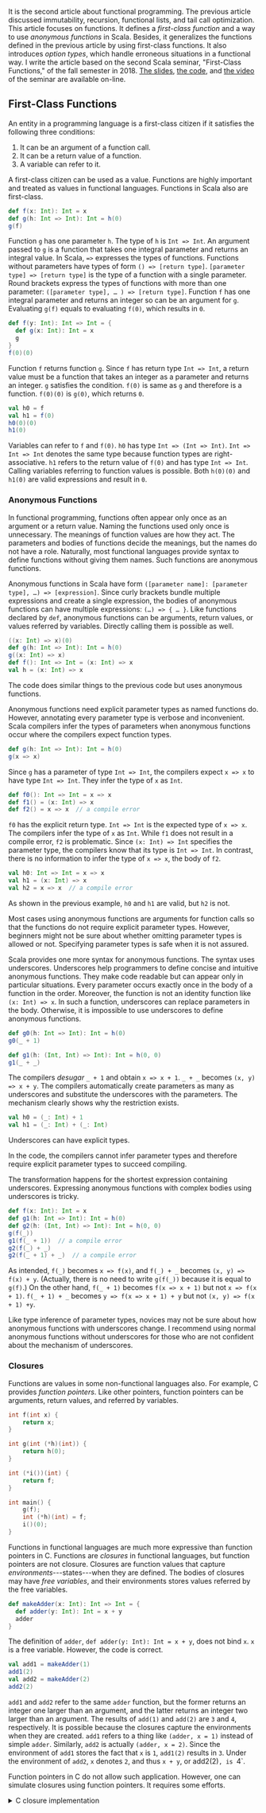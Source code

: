 It is the second article about functional programming. The previous article discussed immutability, recursion, functional lists, and tail call optimization. This article focuses on functions. It defines a *first-class function* and a way to use *anonymous functions* in Scala. Besides, it generalizes the functions defined in the previous article by using first-class functions. It also introduces *option types*, which handle erroneous situations in a functional way. I write the article based on the second Scala seminar, "First-Class Functions," of the fall semester in 2018. [The slides](/files/scala/18f/2_fcf.pdf), [the code](/files/scala/18f/2_fcf.zip), and [the video](https://youtu.be/5JhkobMgAj0) of the seminar are available on-line.

## First-Class Functions

An entity in a programming language is a first-class citizen if it satisfies the following three conditions:

1. It can be an argument of a function call.
2. It can be a return value of a function.
3. A variable can refer to it.

A first-class citizen can be used as a value. Functions are highly important and treated as values in functional languages. Functions in Scala also are first-class.

```scala
def f(x: Int): Int = x
def g(h: Int => Int): Int = h(0)
g(f)
```

Function `g` has one parameter `h`. The type of `h` is `Int => Int`. An argument passed to `g` is a function that takes one integral parameter and returns an integral value. In Scala, `=>` expresses the types of functions. Functions without parameters have types of form `() => [return type]`. `[parameter type] => [return type]` is the type of a function with a single parameter. Round brackets express the types of functions with more than one parameter: `([parameter type], … ) => [return type]`. Function `f` has one integral parameter and returns an integer so can be an argument for `g`. Evaluating `g(f)` equals to evaluating `f(0)`, which results in `0`.

```scala
def f(y: Int): Int => Int = {
  def g(x: Int): Int = x
  g
}
f(0)(0)
```

Function `f` returns function `g`. Since `f` has return type `Int => Int`, a return value must be a function that takes an integer as a parameter and returns an integer. `g` satisfies the condition. `f(0)` is same as `g` and therefore is a function. `f(0)(0)` is `g(0)`, which returns `0`.

```scala
val h0 = f
val h1 = f(0)
h0(0)(0)
h1(0)
```

Variables can refer to `f` and `f(0)`. `h0` has type `Int => (Int => Int)`. `Int => Int => Int` denotes the same type because function types are right-associative. `h1` refers to the return value of `f(0)` and has type `Int => Int`. Calling variables referring to function values is possible. Both `h(0)(0)` and `h1(0)` are valid expressions and result in `0`.

### Anonymous Functions

In functional programming, functions often appear only once as an argument or a return value. Naming the functions used only once is unnecessary. The meanings of function values are how they act. The parameters and bodies of functions decide the meanings, but the names do not have a role. Naturally, most functional languages provide syntax to define functions without giving them names. Such functions are anonymous functions.

Anonymous functions in Scala have form `([parameter name]: [parameter type], …) => [expression]`. Since curly brackets bundle multiple expressions and create a single expression, the bodies of anonymous functions can have multiple expressions: `(…) => { … }`. Like functions declared by `def`, anonymous functions can be arguments, return values, or values referred by variables. Directly calling them is possible as well.

```scala
((x: Int) => x)(0)
def g(h: Int => Int): Int = h(0)
g((x: Int) => x)
def f(): Int => Int = (x: Int) => x
val h = (x: Int) => x
```

The code does similar things to the previous code but uses anonymous functions.

Anonymous functions need explicit parameter types as named functions do. However, annotating every parameter type is verbose and inconvenient. Scala compilers infer the types of parameters when anonymous functions occur where the compilers expect function types.

```scala
def g(h: Int => Int): Int = h(0)
g(x => x)
```

Since `g` has a parameter of type `Int => Int`, the compilers expect `x => x` to have type `Int => Int`. They infer the type of `x` as `Int`.

```scala
def f0(): Int => Int = x => x
def f1() = (x: Int) => x
def f2() = x => x  // a compile error
```

`f0` has the explicit return type. `Int => Int` is the expected type of `x => x`. The compilers infer the type of `x` as `Int`. While `f1` does not result in a compile error, `f2` is problematic. Since `(x: Int) => Int` specifies the parameter type, the compilers know that its type is `Int => Int`. In contrast, there is no information to infer the type of `x => x`, the body of `f2`.

```scala
val h0: Int => Int = x => x
val h1 = (x: Int) => x
val h2 = x => x  // a compile error
```

As shown in the previous example, `h0` and `h1` are valid, but `h2` is not.

Most cases using anonymous functions are arguments for function calls so that the functions do not require explicit parameter types. However, beginners might not be sure about whether omitting parameter types is allowed or not. Specifying parameter types is safe when it is not assured.

Scala provides one more syntax for anonymous functions. The syntax uses underscores. Underscores help programmers to define concise and intuitive anonymous functions. They make code readable but can appear only in particular situations. Every parameter occurs exactly once in the body of a function in the order. Moreover, the function is not an identity function like `(x: Int) => x`. In such a function, underscores can replace parameters in the body. Otherwise, it is impossible to use underscores to define anonymous functions.

```scala
def g0(h: Int => Int): Int = h(0)
g0(_ + 1)

def g1(h: (Int, Int) => Int): Int = h(0, 0)
g1(_ + _)
```

The compilers *desugar* `_ + 1` and obtain `x => x + 1`. `_ + _` becomes `(x, y) => x + y`. The compilers automatically create parameters as many as underscores and substitute the underscores with the parameters. The mechanism clearly shows why the restriction exists.

```scala
val h0 = (_: Int) + 1
val h1 = (_: Int) + (_: Int)
```

Underscores can have explicit types.

In the code, the compilers cannot infer parameter types and therefore require explicit parameter types to succeed compiling.

The transformation happens for the shortest expression containing underscores. Expressing anonymous functions with complex bodies using underscores is tricky.

```scala
def f(x: Int): Int = x
def g1(h: Int => Int): Int = h(0)
def g2(h: (Int, Int) => Int): Int = h(0, 0)
g(f(_))
g1(f(_ + 1))  // a compile error
g2(f(_) + _)
g2(f(_ + 1) + _)  // a compile error
```

As intended, `f(_)` becomes `x => f(x)`, and `f(_) + _` becomes `(x, y) => f(x) + y`. (Actually, there is no need to write `g(f(_))` because it is equal to `g(f)`.) On the other hand, `f(_ + 1)` becomes `f(x => x + 1)` but not `x => f(x + 1)`. `f(_ + 1) + _` becomes `y => f(x => x + 1) + y` but not `(x, y) => f(x + 1) +y`. 

Like type inference of parameter types, novices may not be sure about how anonymous functions with underscores change. I recommend using normal anonymous functions without underscores for those who are not confident about the mechanism of underscores.

### Closures

Functions are values in some non-functional languages also. For example, C provides *function pointers*. Like other pointers, function pointers can be arguments, return values, and referred by variables.

```c
int f(int x) {
    return x;
}

int g(int (*h)(int)) {
    return h(0);
}

int (*i())(int) {
    return f;
}

int main() {
    g(f);
    int (*h)(int) = f;
    i()(0);
}
```

Functions in functional languages are much more expressive than function pointers in C. Functions are *closures* in functional languages, but function pointers are not closure. Closures are function values that capture *environments*---states---when they are defined. The bodies of closures may have *free variables*, and their environments stores values referred by the free variables.

```scala
def makeAdder(x: Int): Int => Int = {
  def adder(y: Int): Int = x + y
  adder
}
```

The definition of `adder`, `def adder(y: Int): Int = x + y`, does not bind `x`. `x` is a free variable. However, the code is correct.

```scala
val add1 = makeAdder(1)
add1(2)
val add2 = makeAdder(2)
add2(2)
```

`add1` and `add2` refer to the same `adder` function, but the former returns an integer one larger than an argument, and the latter returns an integer two larger than an argument. The results of `add(1)` and `add(2)` are `3` and `4`, respectively. It is possible because the closures capture the environments when they are created. `add1` refers to a thing like `(adder, x = 1)` instead of simple `adder`. Similarly, `add2` is actually `(adder, x = 2)`. Since the environment of `add1` stores the fact that `x` is `1`, `add1(2)` results in `3`. Under the environment of `add2`, `x` denotes `2`, and thus `x + y`, or add2(2)`, is `4`.

Function pointers in C do not allow such application. However, one can simulate closures using function pointers. It requires some efforts.

<details><summary>C closure implementation</summary>
```c
#include <stdio.h>
#include <stdlib.h>

struct closure {
    int (*f)(struct closure *, int);
    void *env;
};

int call_closure(struct closure *c, int arg0) {
    return c->f(c, arg0);
}

int adder(struct closure *c, int y) {
    return ((int *) (c->env))[0] + y;
}

struct closure *makeAdder(int x) {
    struct closure *c = malloc(sizeof(struct closure));
    c->f = adder;
    c->env = malloc(sizeof(int));
    ((int *) (c->env))[0] = x;
    return c;
}

int main() {
    struct closure *add1 = makeAdder(1);
    struct closure *add2 = makeAdder(2);

    int n1 = call_closure(add1, 2);
    int n2 = call_closure(add2, 2);

    printf("%d %d\n", n1, n2);  // 3 4
}
```
</details>

In the course, students learn how to implement interpreters for languages with closures. Implementing interpreter helps to understand the concept of a closure, which captures an environment.

## First-Class Functions and Lists

The section shows how first-class functions allow generalization of the functions defined in the previous article.

### map

```scala
def inc1(l: List): List = l match {
  case Nil => Nil
  case Cons(h, t) => Cons(h + 1, inc1(t))
}

def square(l: List): List = l match {
  case Nil => Nil
  case Cons(h, t) => Cons(h * h, square(t))
}
```

`inc1` increases every element of a given list by one, and `square` squares every element. The two functions are remarkably similar. To make the similarity clearer, let us rename the functions to `g`.

```scala
def g(l: List): List = l match {
  case Nil => Nil
  case Cons(h, t) => Cons(h + 1, g(t))
}

def g(l: List): List = l match {
  case Nil => Nil
  case Cons(h, t) => Cons(h * h, g(t))
}
```

The only difference is the first argument of `Cons` in the third line: `h + 1` versus `h * h`. By adding one parameter, the functions become entirely identical.

```scala
def g(l: List, f: Int => Int): List = l match {
  case Nil => Nil
  case Cons(h, t) => Cons(f(h), g(t, f))
}
g(l, h => h + 1)

def g(l: List, f: Int => Int): List = l match {
  case Nil => Nil
  case Cons(h, t) => Cons(f(h), g(t, f))
}
g(l, h => h * h)
```

In the article, I call the function `list_map`. An argument and the return value have elements **map**ped by a given function.

```scala
def list_map(l: List, f: Int => Int): List = l match {
  case Nil => Nil
  case Cons(h, t) => Cons(f(h), list_map(t, f))
}
```

`inc1` and `square` can be redefined using `list_map`.

```scala
def inc1(l: List): List = list_map(l, h => h + 1)
def square(l: List): List = list_map(l, h => h * h)
```

An underscore makes `inc1` concise.

```scala
def inc1(l: List): List = list_map(l, _ + 1)
```

Implement the `incBy` function, which takes a list and an integer as arguments and increases every element of the list by the given integer. Use `list_map`.

<details><summary>`incBy` code</summary>
```scala
def incBy(l: List, n: Int): List = list_map(l, h => h + n)
def incBy(l: List, n: Int): List = list_map(l, _ + n)
```
</details>

### filter

Let us compare `odd` and `positive`.

```scala
def odd(l: List): List = l match {
  case Nil => Nil
  case Cons(h, t) =>
    if (h % 2 != 0) Cons(h, odd(t))
    else odd(t)
}

def positive(l: List): List = l match {
  case Nil => Nil
  case Cons(h, t) =>
    if (h > 0) Cons(h, positive(t))
    else positive(t)
}
```

They look similar. Rename the functions and add a parameter. The functions become identical. I call the function `list_filter`. The function **filter**s unwanted elements in an argument.

```scala
def list_filter(l: List, f: Int => Boolean): List = l match {
  case Nil => Nil
  case Cons(h, t) =>
    if (f(h)) Cons(h, list_filter(t, f))
    else list_filter(t, f)
}
```

`odd` and `positive` can be redefined using `list_filter`.

```scala
def odd(l: List): List = list_filter(l, h => h % 2 != 0)
def positive(l: List): List = list_filter(l, h => h > 0)
```

Underscores make the functions concise.

```scala
def odd(l: List): List = list_filter(l, _ % 2 != 0)
def positive(l: List): List = list_filter(l, _ > 0)
```

Implement the `gt` function, which takes a list and an integer as arguments and filters elements less than or equal to the given integer out from the list. Use `list_filter`.

<details><summary>`gt` code</summary>
```scala
def gt(l: List, n: Int): List = list_filter(l, h => h > n)
def gt(l: List, n: Int): List = list_filter(l, _ > n)
```
</details>

### foldRight

Let us compare `sum` and `product` without tail recursion.

```scala
def sum(l: List): Int = l match {
  case Nil => 0
  case Cons(h, t) => h + sum(t)
}

def product(l: List): Int = l match {
  case Nil => 1
  case Cons(h, t) => h * product(t)
}
```

After renaming the names to `g`, two differences exist: `0` versus `1` and `h + g(t)` versus `h * g(t)`. By adding two parameters, an initial value and a function taking `h` and `g(t)` as arguments, the functions become identical. I call the function `list_foldRight`. The function appends an initial value at the **right** side of a list and **fold**s the list from the **right** side using a given function.

```scala
def list_foldRight(l: List, n: Int, f: (Int, Int) => Int): Int = l match {
  case Nil => n
  case Cons(h, t) => f(h, list_foldRight(t, n, f))
}
```

`sum` and `product` can be redefined using `list_foldRight`.

```scala
def sum(l: List): Int = list_foldRight(l, 0, (h, gt) => h + gt)
def product(l: List): Int = list_foldRight(l, 1, (h, gt) => h * gt)
```

They may use underscores for conciseness.

```scala
def sum(l: List): Int = list_foldRight(l, 0, _ + _)
def product(l: List): Int = list_foldRight(l, 1, _ * _)
```

The following gives an intuitive interpretation of the function:

```scala
  list_foldRight(List(a, b, .., y, z), n, f)
= f(a, f(b, .. f(y, f(n, z)) .. ))

  list_foldRight(List(1, 2, 3), 0, +)
= +(1, +(2, +(3, 0)))

  list_foldRight(List(1, 2, 3), 1, *)
= *(1, *(2, *(3, 1)))
```

Implement `length` with `list_foldRight`.

<details><summary>`length` code</summary>
```scala
def length(l: List): List = list_foldRight(l, 0, (h, gt) => 1 + gt)
```
</details>

### foldLeft

Let us compare tail-recursive `sum` and `product`.

```scala
def sum(l: List): Int = {
  @tailrec def aux(l: List, inter: Int): Int = l match {
    case Nil => inter
    case Cons(h, t) => aux(t, inter + h)
  }
  aux(l, 0)
}

def product(l: List): Int = l match {
  @tailrec def aux(l: List, inter: Int): Int = l match {
    case Nil => inter
    case Cons(h, t) => aux(t, inter * h)
  }
  aux(l, 1)
}
```

After renaming, there are two differences: `inter + h` versus `inter * h` and `0` versus `1`. Similarly, adding two parameters makes the functions identical.

```scala
def list_foldLeft(l: List, n: Int, f: (Int, Int) => Int): Int = {
  @tailrec def aux(l: List, inter: Int): Int = l match {
    case Nil => inter
    case Cons(h, t) => aux(t, f(inter, h))
  }
  aux(l, n)
}
```

I call the function `list_foldLeft`. Its semantics is different from `list_foldRight`. While `list_foldRight` appends an initial value at the right side and folds a list from the right side, `list_foldLeft` prepends an initial value at the **left** side and **fold**s a list from the **left** side. The following gives an intuitive interpretation:

```scala
  list_foldLeft(List(a, b, .., y, z), n, f)
= f(f( .. f(f(n, a), b), .. , y), z)

  list_foldLeft(List(1, 2, 3), 0, +)
= +(+(+(0, 1), 2), 3)

  list_foldRight(List(1, 2, 3), 1, *)
= *(*(*(1, 1), 2), 3)
```

The order traversing a list does not affect the results of `sum`, `product`, and `length`. Both `list_foldRight` and `list_foldLeft` can express the functions.

```scala
def sum(l: List): Int = list_foldLeft(l, 0, _ + _)
def product(l: List): Int = list_foldLeft(l, 1, _ * _)
def length(l: List): Int = list_foldLeft(l, 0, (inter, h) => inter + 1)
```

On the other hand, the order is important for function such as `addBack` and `reverse`. Using one of `list_foldRight` and `list_foldLeft` is more efficient than using the other. `list_foldRight` fits `addBack` and `list_foldLeft` fits `reverse`. (The following code is incorrect because of types. Consider it as a conceptual example.)

```scala
def addBack(l: List, n: Int): List =
  list_foldRight(l, Cons(n, Nil), (h, gt) => Cons(h, gt))
def addBack(l: List, n: Int): List =
  list_foldRight(l, Cons(n, Nil), Cons)
def reverse(l: List): List =
  list_foldLeft(l, Nil, (inter, h) => Cons(h, inter))
```

`list_map`, `list_filter`, `list_foldRight`, and `list_foldLeft` are powerful functions. The four functions offer concise implementation for most procedures dealing with lists. In most functional languages, libraries provide functions similar to the four functions. The `List` class of the Scala standard library defines `map`, `filter`, `foldRight`, and `foldLeft` methods. The next article introduces the `List` class and its methods.

## Option Types

Consider the `list_get` function, which takes a list and integer `n` as arguments and returns the `n`th element of the list. The case when `n` is negative or exceeds the length of a list is troublesome. Throwing exceptions is a widely used solution in imperative languages.

```scala
def list_get(l: List, n: Int): Int =
  if (n < 0)
    throw new Exception("Negative index.")
  else l match {
    case Nil =>
      throw new Exception("Index out of bound.")
    case Cons(h, t) =>
      if (n == 0) h else list_get(t, n - 1)
  }
```

It is simple and effective, but the program terminates abnormally if *exception handlers* do not exist at call sites of the function. Most type systems do not check exceptions. They do not enforce programmers to handle exceptions. For this reason, Java has introduced *checked exceptions*, whom compilers check. However, programmers usually do not adequately handle exceptions but use only conventional `try-catch` statements to make programs pass type checking. Many people have criticized the concept of a checked exception. Another problem of throwing exceptions is that exception handling is not local. Exceptions spread through function call stacks so that the *control flow* of programs suddenly jumps to the positions of exception handlers. It disturbs programmers to understand code. Implementing `list_get` without exceptions is desirable.

```scala
def list_get(l: List, n: Int): Int =
  if (n < 0) null
  else l match {
    case Nil => null
    case Cons(h, t) =>
      if (n == 0) h else list_get(t, n - 1)
  }
```

The first attempt is using `null`. `null` is a value that denotes that it does not refer to any existing object. In Java and therefore Scala, `Int` is a primitive type, and `null` is not an element of `Int`. The code is invalid. Even though we assume that `null` belongs to `Int`, without checking whether a return value is `null`, using the return value may lead to `NullPointerException`. Like exceptions, `null` is beyond the scopes of type systems of Java and Scala. Some modern languages including Kotlin have introduced *nullable types* and *non-null types* to make programs safe from `NullPointerException`. The concept of a nullable type is similar to an option type, the subject of the section.

```scala
def list_get(l: List, n: Int): Int =
  if (n < 0) -1
  else l match {
    case Nil => -1
    case Cons(h, t) =>
      if (n == 0) h else list_get(t, n - 1)
  }
```

The second attempt is using a particular error-indicating value, `-1` for example. The strategy has an obvious problem: at call-sites, programs cannot judge whether lists contain `-1` as elements or indices are wrong. It can be successful for certain purposes but does not fit the `list_get` function in general.

```scala
def list_getOrElse(l: List, n: Int, default: Int): Int =
  if (n < 0) default
  else l match {
    case Nil => default
    case Cons(h, t) =>
      if (n == 0) h else list_getOrElse(t, n - 1, default)
}
```

Instead of using a fixed particular value, specifying default values for failures at call sites is possible. It works well when an appropriate default value exists. However, when checking failures is per se important, the new strategy is as bad as the previous strategy. There is no way to distinguish an element and a default value.

Functional languages provide option types to handle erroneous situations safely without any mutation. Many languages including Scala use `Option` as the name, but some call them `Maybe`. As the name implies, an option type represents an optional existence of a value. The article defines an option type for `Int` and functions treating values of the type.

```scala
trait Option
case object None extends Option
case class Some(n: Int) extends Option
```

The code is similar to the code defining `List`, `Nil`, and `Cons`. A value of the `Option` type either is `None` or belongs to `Some`. `None` is a value that does not denote any value and similar to `null`. It indicates a problematic situation. Like `Nil`, it is a singleton object defined by `object`. `Some` constructs a value that denotes that a value exists. It is similar to a reference to a real object and indicates that computation succeeds without exceptions.

The following defines `list_getOption` using the `Option` type:

```scala
def list_getOption(l: List, n: Int): Option =
  if (n < 0) None
  else l match {
    case Nil => None
    case Cons(h, t) =>
      if (n == 0) Some(h) else list_getOption(t, n - 1)
  }
```

For wrong indices, the return value is `None`. Otherwise, the function packs an element inside `Some` to make the return value.

Define the `div100` function, which takes an integer as an argument and returns an optional value to handle a division by zero safely.

<details><summary>`div100` code</summary>
```scala
def div100(n: Int): Option =
  if (n == 0) None else Some(100 / n)
```
</details>

Pattern matching allows programmers to deal with optional values by distinguishing the `None` and the `Some` cases. Like the functions for lists, common patterns handling optional values exist. It is desirable to define functions generalizing the patterns.

```scala
def option_map(opt: Option, f: Int => Int): Option = opt match {
  case None => None
  case Some(n) => Some(f(n))
}
```

Consider computation that might fail. After the computation, one wants to do additional computation only if the computation has succeeded and to do nothing otherwise. The situation is the typical usage of the `option_map` function. It takes an optional value and a function as arguments and applies the function to a value wrapped in the optional value only if the value belongs to `Some`.

Define the `getSquare` function, which takes a list and integer `n` as arguments and returns the square of the `n`th element of the list. The return type of the function must be `Option`. Use `list_getOption` and `option_map`.

<details><summary>`getSquare` code</summary>
```scala
def getSquare(l: List, n: Int): Option =
  option_map(list_getOption(l, n), n => n * n)
```
</details>

In this time, consider a situation that additional computation also can fail. It is the place for the `option_flatMap` function. It takes a function whose return type is `Option` as the second argument. If every computation succeeds, the result belongs to `Some`. Otherwise, it is `None`.

Define the `getAndDiv100` function, which takes a list and integer `n` as arguments and returns an integer obtained by dividing `100` by the `n`th element of the list. The function must return an optional value. Use `list_getOption`, `div100`, and `option_flatMap`.

<details><summary>`getAndDiv100` code</summary>
```scala
def getAndDiv100(l: List, n: Int): Option =
  option_flatMap(list_getOption(l, n), div100)
```
</details>

Option types are powerful tools to handle erroneous cases in a functional way. Functional programming uses lists, first-class functions, anonymous functions, and optional values a lot.

## Acknowledgments

I thank professor Ryu for giving feedback on the article. I also thank students who gave feedback on the seminar or participated in the seminar.
